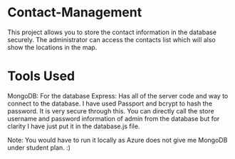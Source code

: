 
# Contact-Management

This project allows you to store the contact information in the database securely. The administrator can access the contacts list which will also show the locations in the map.

# Tools Used
MongoDB: For the database
Express: Has all of the server code and way to connect to the database. I have used Passport and bcrypt to hash the password. It is very secure through this. You can directly call the store username and password information of admin from the database but for clarity I have just put it in the database.js file. 

Note: You would have to run it locally as Azure does not give me MongoDB under student plan. :) 
